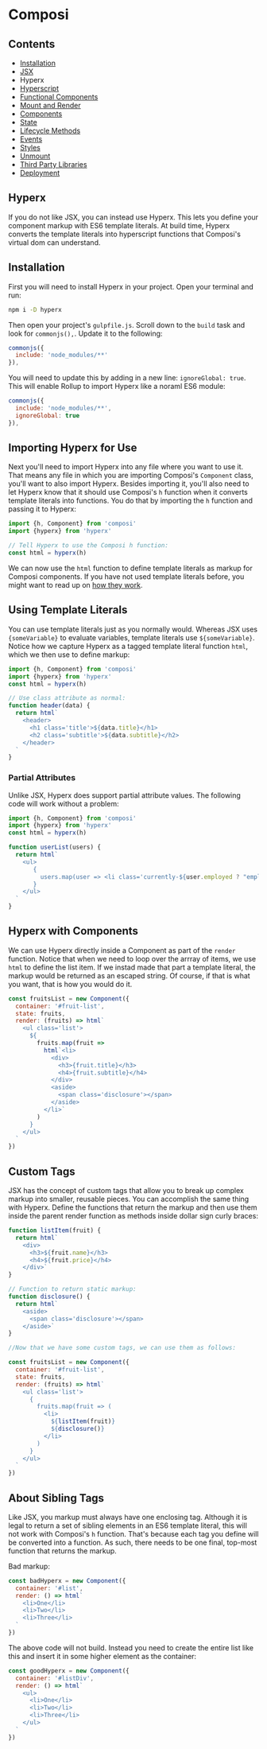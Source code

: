 Composi
=======

Contents
--------
- [Installation](../README.md)
- [JSX](./jsx.md)
- Hyperx
- [Hyperscript](./hyperscript.md)
- [Functional Components](./functional-components.md)
- [Mount and Render](./render.md)
- [Components](./components.md)
- [State](./state.md)
- [Lifecycle Methods](./lifecycle.md)
- [Events](./events.md)
- [Styles](./styles.md)
- [Unmount](./unmount.md)
- [Third Party Libraries](./third-party.md)
- [Deployment](./deployment.md)

Hyperx
------

If you do not like JSX, you can instead use Hyperx. This lets you define your component markup with ES6 template literals. At build time, Hyperx converts the template literals into hyperscript functions that Composi's virtual dom can understand. 

Installation
------------

First you will need to install Hyperx in your project. Open your terminal and run:

```sh
npm i -D hyperx
```

Then open your project's `gulpfile.js`. Scroll down to the `build` task and look for `commonjs(),`. Update it to the following:

```javascript
commonjs({
  include: 'node_modules/**'
}),
```

You will need to update this by adding in a new line: `ignoreGlobal: true`. This will enable Rollup to import Hyperx like a noraml ES6 module:

```javascript
commonjs({
  include: 'node_modules/**',
  ignoreGlobal: true
}),
```

Importing Hyperx for Use
------------------------
Next you'll need to import Hyperx into any file where you want to use it. That means any file in which you are importing Composi's `Component` class, you'll want to also import Hyperx. Besides importing it, you'll also need to let Hyperx know that it should use Composi's `h` function when it converts template literals into functions. You do that by importing the `h` function and passing it to Hyperx:

```javascript
import {h, Component} from 'composi'
import {hyperx} from 'hyperx'

// Tell Hyperx to use the Composi h function:
const html = hyperx(h)
```

We can now use the `html` function to define template literals as markup for Composi components. If you have not used template literals before, you might want to read up on [how they work](https://developer.mozilla.org/en-US/docs/Web/JavaScript/Reference/Template_literals).

Using Template Literals
-----------------------
You can use template literals just as you normally would. Whereas JSX uses `{someVariable}` to evaluate variables, template literals use `${someVariable}`. Notice how we capture Hyperx as a tagged template literal function `html`, which we then use to define markup:

```javascript
import {h, Component} from 'composi'
import {hyperx} from 'hyperx'
const html = hyperx(h)

// Use class attribute as normal:
function header(data) {
  return html`
    <header>
      <h1 class='title'>${data.title}</h1>
      <h2 class='subtitle'>${data.subtitle}</h2>
    </header>
  `
}
```


### Partial Attributes

Unlike JSX, Hyperx does support partial attribute values. The following code will work without a problem:

```javascript
import {h, Component} from 'composi'
import {hyperx} from 'hyperx'
const html = hyperx(h)

function userList(users) {
  return html`
    <ul>
       {
         users.map(user => <li class='currently-${user.employed ? "employed" : "unemployed"}'>${user.name}</li>)
       }
    </ul>
  `
}
```

Hyperx with Components
----------------------

We can use Hyperx directly inside a Component as part of the `render` function. Notice that when we need to loop over the arrray of items, we use `html` to define the list item. If we instad made that part a template literal, the markup would be returned as an escaped string. Of course, if that is what you want, that is how you would do it.

```javascript
const fruitsList = new Component({
  container: '#fruit-list',
  state: fruits,
  render: (fruits) => html`
    <ul class='list'>
      ${
        fruits.map(fruit =>
          html`<li>
            <div>
              <h3>{fruit.title}</h3>
              <h4>{fruit.subtitle}</h4>
            </div>
            <aside>
              <span class='disclosure'></span>
            </aside>
          </li>`
        )
      }
    </ul>
  `
})
```

Custom Tags
-----------
JSX has the concept of custom tags that allow you to break up complex markup into smaller, reusable pieces. You can accomplish the same thing with Hyperx. Define the functions that return the markup and then use them inside the parent render function as methods inside dollar sign curly braces:

```javascript
function listItem(fruit) { 
  return html`
    <div>
      <h3>${fruit.name}</h3>
      <h4>${fruit.price}</h4>
    </div>`
}

// Function to return static markup:
function disclosure() { 
  return html`
    <aside>
      <span class='disclosure'></span>
    </aside>`
}

//Now that we have some custom tags, we can use them as follows:

const fruitsList = new Component({
  container: '#fruit-list',
  state: fruits,
  render: (fruits) => html`
    <ul class='list'>
      {
        fruits.map(fruit => (
          <li>
            ${listItem(fruit)}
            ${disclosure()}
          </li> 
        )
      }
    </ul>
  `
})
```

About Sibling Tags
------------------
Like JSX, you markup must always have one enclosing tag. Although it is legal to return a set of sibling elements in an ES6 template literal, this will not work with Composi's `h` function. That's because each tag you define will be converted into a function. As such, there needs to be one final, top-most function that returns the markup. 

Bad markup:

```javascript
const badHyperx = new Component({
  container: '#list',
  render: () => html`
    <li>One</li>
    <li>Two</li>
    <li>Three</li>
  `
})
```

The above code will not build. Instead you need to create the entire list like this and insert it in some higher element as the container:

```javascript
const goodHyperx = new Component({
  container: '#listDiv',
  render: () => html`
    <ul>
      <li>One</li>
      <li>Two</li>
      <li>Three</li>
    </ul>
  `
})
```

